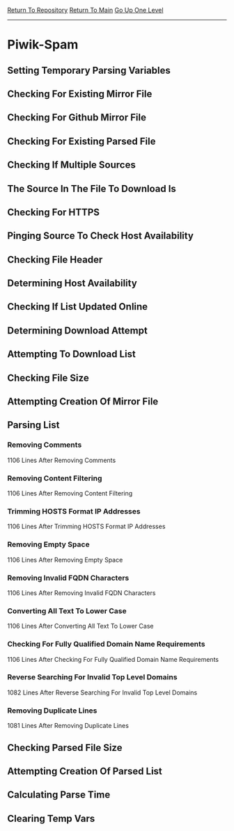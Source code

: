 [Return To Repository](https://github.com/deathbybandaid/piholeparser/)
[Return To Main](https://github.com/deathbybandaid/piholeparser/blob/master/RecentRunLogs/Mainlog.md)
[Go Up One Level](https://github.com/deathbybandaid/piholeparser/blob/master/RecentRunLogs/TopLevelScripts/30-Processing-External-Blacklists.md)
____________________________________
# Piwik-Spam
## Setting Temporary Parsing Variables
## Checking For Existing Mirror File
## Checking For Github Mirror File
## Checking For Existing Parsed File
## Checking If Multiple Sources
## The Source In The File To Download Is
## Checking For HTTPS
## Pinging Source To Check Host Availability
## Checking File Header
## Determining Host Availability
## Checking If List Updated Online
## Determining Download Attempt
## Attempting To Download List
## Checking File Size
## Attempting Creation Of Mirror File
## Parsing List
### Removing Comments
1106 Lines After Removing Comments
### Removing Content Filtering
1106 Lines After Removing Content Filtering
### Trimming HOSTS Format IP Addresses
1106 Lines After Trimming HOSTS Format IP Addresses
### Removing Empty Space
1106 Lines After Removing Empty Space
### Removing Invalid FQDN Characters
1106 Lines After Removing Invalid FQDN Characters
### Converting All Text To Lower Case
1106 Lines After Converting All Text To Lower Case
### Checking For Fully Qualified Domain Name Requirements
1106 Lines After Checking For Fully Qualified Domain Name Requirements
### Reverse Searching For Invalid Top Level Domains
1082 Lines After Reverse Searching For Invalid Top Level Domains
### Removing Duplicate Lines
1081 Lines After Removing Duplicate Lines
## Checking Parsed File Size
## Attempting Creation Of Parsed List
## Calculating Parse Time
## Clearing Temp Vars

